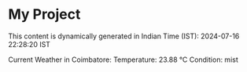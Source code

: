 # My Project

This content is dynamically generated in Indian Time (IST): 2024-07-16 22:28:20 IST


Current Weather in Coimbatore:
Temperature: 23.88 °C
Condition: mist

